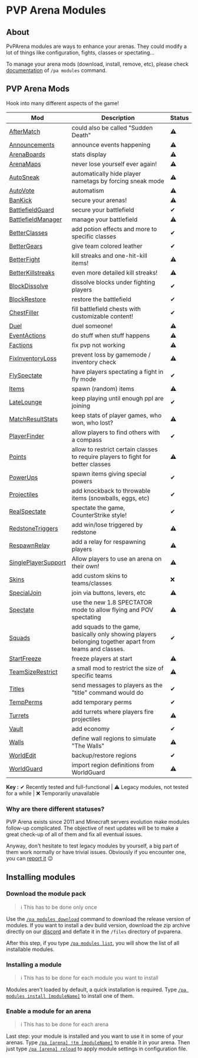 # PVP Arena Modules

## About

PvPArena modules are ways to enhance your arenas. They could modify a lot of things like configuration, fights, classes 
or spectating...

To manage your arena mods (download, install, remove, etc), please check [documentation](commands/modules.md) of 
`/pa modules` command.

## PVP Arena Mods

Hook into many different aspects of the game!

Mod | Description | Status
------------- | ------------- | -------------
[AfterMatch](mods/aftermatch.md) | could also be called "Sudden Death" | ⚠
[Announcements](mods/announcements.md) | announce events happening | ⚠
[ArenaBoards](mods/arenaboards.md) | stats display | ⚠
[ArenaMaps](mods/arenamaps.md) | never lose yourself ever again! | ⚠
[AutoSneak](mods/autosneak.md) | automatically hide player nametags by forcing sneak mode | ⚠
[AutoVote](mods/autovote.md) | automatism | ⚠
[BanKick](mods/bankick.md) | secure your arenas! | ⚠
[BattlefieldGuard](mods/battlefieldguard.md) | secure your battlefield | ✔
[BattlefieldManager](mods/battlefieldmanager.md) | manage your battlefield | ⚠
[BetterClasses](mods/betterclasses.md) | add potion effects and more to specific classes | ✔
[BetterGears](mods/bettergears.md) | give team colored leather | ✔
[BetterFight](mods/betterfight.md) | kill streaks and one-hit-kill items! | ⚠
[BetterKillstreaks](mods/betterkillstreaks.md) | even more detailed kill streaks! | ⚠
[BlockDissolve](mods/blockdissolve.md) | dissolve blocks under fighting players | ✔
[BlockRestore](mods/blockrestore.md) | restore the battlefield | ✔
[ChestFiller](mods/chestfiller.md) | fill battlefield chests with customizable content! | ✔
[Duel](mods/duel.md) | duel someone! | ⚠
[EventActions](mods/eventactions.md) | do stuff when stuff happens | ⚠
[Factions](mods/factions.md) | fix pvp not working | ⚠
[FixInventoryLoss](mods/fixinventoryloss.md) | prevent loss by gamemode / inventory check | ⚠
[FlySpectate](mods/flyspectate.md) | have players spectating a fight in fly mode | ✔
[Items](mods/items.md) | spawn (random) items | ⚠
[LateLounge](mods/latelounge.md) | keep playing until enough ppl are joining | ✔
[MatchResultStats](mods/matchresultstats.md) | keep stats of player games, who won, who lost? | ⚠
[PlayerFinder](mods/playerfinder.md) | allow players to find others with a compass | ✔
[Points](mods/points.md) | allow to restrict certain classes to require players to fight for better classes | ⚠
[PowerUps](mods/powerups.md) | spawn items giving special powers | ✔
[Projectiles](mods/projectiles.md) | add knockback to throwable items (snowballs, eggs, etc) | ✔
[RealSpectate](mods/realspectate.md) | spectate the game, CounterStrike style! | ✔
[RedstoneTriggers](mods/redstonetriggers.md) | add win/lose triggered by redstone | ⚠
[RespawnRelay](mods/respawnrelay.md) | add a relay for respawning players | ⚠
[SinglePlayerSupport](mods/singleplayersupport.md) | Allow players to use an arena on their own! | ⚠
[Skins](mods/skins.md) | add custom skins to teams/classes | ❌
[SpecialJoin](mods/specialjoin.md) | join via buttons, levers, etc | ⚠
[Spectate](mods/spectate.md) | use the new 1.8 SPECTATOR mode to allow flying and POV spectating | ⚠
[Squads](mods/squads.md) | add squads to the game, basically only showing players belonging together apart from teams and classes. | ✔
[StartFreeze](mods/startfreeze.md) | freeze players at start | ⚠
[TeamSizeRestrict](mods/teamsizerestrict.md) | a small mod to restrict the size of specific teams | ⚠
[Titles](mods/titles.md) | send messages to players as the "title" command would do | ✔
[TempPerms](mods/tempperms.md) | add temporary perms | ✔
[Turrets](mods/turrets.md) | add turrets where players fire projectiles | ⚠
[Vault](mods/vault.md) | add economy | ✔
[Walls](mods/walls.md) | define wall regions to simulate "The Walls" | ⚠
[WorldEdit](mods/worldedit.md) | backup/restore regions | ✔
[WorldGuard](mods/worldguard.md) | import region definitions from WorldGuard | ⚠

**Key :** ✔ Recently tested and full-functional | ⚠ Legacy modules, not tested for a while | ❌ Temporarily unavailable

### Why are there different statuses?

PVP Arena exists since 2011 and Minecraft servers evolution make modules follow-up complicated. The objective of next
updates will be to make a great check-up of all of them and fix all eventual issues.

Anyway, don't hesitate to test legacy modules by yourself, a big part of them work normally or have trivial issues. Obviously
if you encounter one, you can [report it](https://github.com/Eredrim/pvparena/issues) 😉

## Installing modules

### Download the module pack

> ℹ This has to be done only once
 
Use the [`/pa modules download`](commands/modules.md) command to download the release version of modules. If you want to
install a dev build version, download the zip archive directly on our [discord](https://discord.gg/a8NhSsXKVQ) 
and deflate it in the `/files` directory of pvparena.

After this step, if you type [`/pa modules list`](commands/modules.md), you will show the list of all installable 
modules.

### Installing a module

> ℹ This has to be done for each module you want to install

Modules aren't loaded by default, a quick installation is required. 
Type [`/pa modules install [moduleName]`](commands/modules.md) to install one of them.


### Enable a module for an arena

> ℹ This has to be done for each arena

Last step: your module is installed and you want to use it in some of your arenas. 
Type [`/pa [arena] !tm [moduleName]`](commands/togglemod.md) to enable it in your arena. 
Then just type [`/pa [arena] reload`](commands/reload.md) to apply module settings in configuration file.
